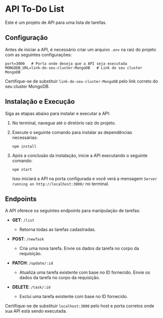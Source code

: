 
# API To-Do List

Este é um projeto de API para uma lista de tarefas.

## Configuração

Antes de iniciar a API, é necessário criar um arquivo `.env` na raiz do projeto com as seguintes configurações:

```env
port=3000   # Porta onde deseja que a API seja executada
MONGODB_URL=link-do-seu-cluster-MongoDB   # Link do seu cluster MongoDB
```

Certifique-se de substituir `link-do-seu-cluster-MongoDB` pelo link correto do seu cluster MongoDB.

## Instalação e Execução

Siga as etapas abaixo para instalar e executar a API:

1. No terminal, navegue até o diretório raiz do projeto.
2. Execute o seguinte comando para instalar as dependências necessárias:

   ```shell
   npm install
   ```

3. Após a conclusão da instalação, inicie a API executando o seguinte comando:

   ```shell
   npm start
   ```

   Isso iniciará a API na porta configurada e você verá a mensagem `Server running on http://localhost:3000/` no terminal.

## Endpoints

A API oferece os seguintes endpoints para manipulação de tarefas:

- **GET**: `/list`
  - Retorna todas as tarefas cadastradas.

- **POST**: `/newTask`
  - Cria uma nova tarefa. Envie os dados da tarefa no corpo da requisição.

- **PATCH**: `/update/:id`
  - Atualiza uma tarefa existente com base no ID fornecido. Envie os dados da tarefa no corpo da requisição.

- **DELETE**: `/task/:id`
  - Exclui uma tarefa existente com base no ID fornecido.

Certifique-se de substituir `localhost:3000` pelo host e porta corretos onde sua API está sendo executada.
